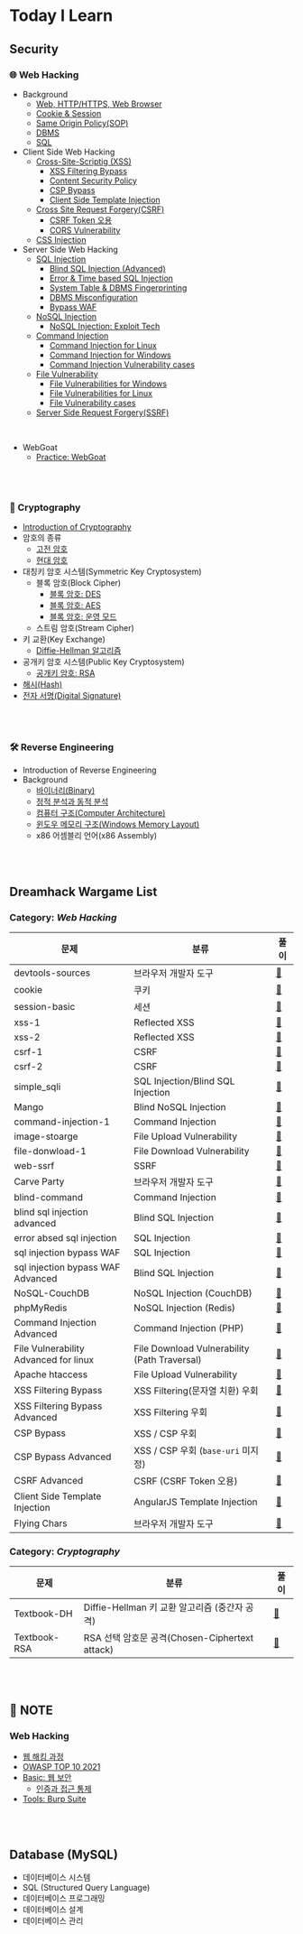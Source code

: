 # Today I Learn

## Security

### 🌐 Web Hacking
* Background
  - [Web, HTTP/HTTPS, Web Browser](https://github.com/augustf86/Today_I_Learn/blob/main/Security/Background/Web.md)
  - [Cookie & Session](https://github.com/augustf86/Today_I_Learn/blob/main/Security/Background/Cookie%20%26%20Session.md)
  - [Same Origin Policy(SOP)](https://github.com/augustf86/Today_I_Learn/blob/main/Security/Background/Same%20Origin%20Policy(SOP).md)
  - [DBMS](https://github.com/augustf86/Today_I_Learn/blob/main/Security/Background/DBMS.md)
  - [SQL](https://github.com/augustf86/Today_I_Learn/blob/main/Security/Background/SQL.md)
* Client Side Web Hacking
  -  [Cross-Site-Scriptig (XSS)](https://github.com/augustf86/Today_I_Learn/blob/main/Security/Web%20Hacking/Cross-Site-Scripting(XSS).md)
      + [XSS Filtering Bypass](https://github.com/augustf86/Today_I_Learn/blob/main/Security/Web%20Hacking/XSS%20Filtering%20Bypass.md)
      + [Content Security Policy](https://github.com/augustf86/Today_I_Learn/blob/main/Security/Web%20Hacking/Content%20Security%20Policy.md)
      + [CSP Bypass](https://github.com/augustf86/Today_I_Learn/blob/main/Security/Web%20Hacking/CSP%20Bypass.md)
      + [Client Side Template Injection](https://github.com/augustf86/Today_I_Learn/blob/main/Security/Web%20Hacking/Client%20Side%20Template%20Injection.md)
  -  [Cross Site Request Forgery(CSRF)](https://github.com/augustf86/Today_I_Learn/blob/main/Security/Web%20Hacking/Cross%20Site%20Request%20Forgery(CSRF).md)
      + [CSRF Token 오용](https://github.com/augustf86/Today_I_Learn/blob/main/Security/Web%20Hacking/CSRF%20Token%20오용.md)
      + [CORS Vulnerability](https://github.com/augustf86/Today_I_Learn/blob/main/Security/Web%20Hacking/CORS%20Vulnerability.md)
  - [CSS Injection](https://github.com/augustf86/Today_I_Learn/blob/main/Security/Web%20Hacking/CSS%20Injection.md)
* Server Side Web Hacking
  - [SQL Injection](https://github.com/augustf86/Today_I_Learn/blob/main/Security/Web%20Hacking/SQL%20Injection.md)
    + [Blind SQL Injection (Advanced)](https://github.com/augustf86/Today_I_Learn/blob/main/Security/Web%20Hacking/Blind%20SQL%20Injection%20(Advanced).md)
    + [Error & Time based SQL Injection](https://github.com/augustf86/Today_I_Learn/blob/main/Security/Web%20Hacking/Error%20&%20Time%20based%20SQL%20Injection.md)
    + [System Table & DBMS Fingerprinting](https://github.com/augustf86/Today_I_Learn/blob/main/Security/Web%20Hacking/System%20Table%20&%20DBMS%20Fingerprinting.md)
    + [DBMS Misconfiguration](https://github.com/augustf86/Today_I_Learn/blob/main/Security/Web%20Hacking/DBMS%20Misconfiguration.md)
    + [Bypass WAF](https://github.com/augustf86/Today_I_Learn/blob/main/Security/Web%20Hacking/Bypass%20WAF.md)
  - [NoSQL Injection](https://github.com/augustf86/Today_I_Learn/blob/main/Security/Web%20Hacking/NoSQL%20Injection.md)
    + [NoSQL Injection: Exploit Tech](https://github.com/augustf86/Today_I_Learn/blob/main/Security/Web%20Hacking/NoSQL%20Injection:%20Exploit%20Tech.md)
  - [Command Injection](https://github.com/augustf86/Today_I_Learn/blob/main/Security/Web%20Hacking/Command%20Injection.md)
    + [Command Injection for Linux](https://github.com/augustf86/Today_I_Learn/blob/main/Security/Web%20Hacking/Command%20Injection%20for%20Linux.md)
    + [Command Injection for Windows](https://github.com/augustf86/Today_I_Learn/blob/main/Security/Web%20Hacking/Command%20Injection%20for%20Windows.md)
    + [Command Injection Vulnerability cases](https://github.com/augustf86/Today_I_Learn/blob/main/Security/Web%20Hacking/Command%20Injection%20Vulnerability%20cases.md)
  - [File Vulnerability](https://github.com/augustf86/Today_I_Learn/blob/main/Security/Web%20Hacking/File%20Vulnerability.md)
    + [File Vulnerabilities for Windows](https://github.com/augustf86/Today_I_Learn/blob/main/Security/Web%20Hacking/File%20Vulnerabilities%20for%20Windows.md)
    + [File Vulnerabilities for Linux](https://github.com/augustf86/Today_I_Learn/blob/main/Security/Web%20Hacking/File%20Vulnerabilities%20for%20Linux.md)
    + [File Vulnerability cases](https://github.com/augustf86/Today_I_Learn/blob/main/Security/Web%20Hacking/File%20Vulnerability%20cases.md)
  - [Server Side Request Forgery(SSRF)](https://github.com/augustf86/Today_I_Learn/blob/main/Security/Web%20Hacking/Server%20Side%20Request%20Forgery(SSRF).md)

<br/>

* WebGoat
  - [Practice: WebGoat](https://github.com/augustf86/Today_I_Learn/blob/main/Security/Note/Practice%3A%20WebGoat.md)

<br/><br/>

### 🔐 Cryptography
* [Introduction of Cryptography](https://github.com/augustf86/Today_I_Learn/blob/main/Security/Cryptography/Introduction%20of%20Cryptography.md)
* 암호의 종류
  - [고전 암호](https://github.com/augustf86/Today_I_Learn/blob/main/Security/Cryptography/고전%20암호.md)
  - [현대 암호](https://github.com/augustf86/Today_I_Learn/blob/main/Security/Cryptography/현대%20암호.md)
* 대칭키 암호 시스템(Symmetric Key Cryptosystem)
  - 블록 암호(Block Cipher)
    + [블록 암호: DES](https://github.com/augustf86/Today_I_Learn/blob/main/Security/Cryptography/블록%20암호:%20DES.md)
    + [블록 암호: AES](https://github.com/augustf86/Today_I_Learn/blob/main/Security/Cryptography/블록%20암호:%20AES.md)
    + [블록 암호: 운영 모드](https://github.com/augustf86/Today_I_Learn/blob/main/Security/Cryptography/블록%20암호%3A%20운영%20모드.md)
  - 스트림 암호(Stream Cipher)
* 키 교환(Key Exchange)
  - [Diffie-Hellman 알고리즘](https://github.com/augustf86/Today_I_Learn/blob/main/Security/Cryptography/키%20교환:%20Diffie-Hellman%20알고리즘.md)
* 공개키 암호 시스템(Public Key Cryptosystem)
  - [공개키 암호: RSA](https://github.com/augustf86/Today_I_Learn/blob/main/Security/Cryptography/공개키%20암호:%20RSA.md)
* [해시(Hash)](https://github.com/augustf86/Today_I_Learn/blob/main/Security/Cryptography/해시(Hash).md)
* [전자 서명(Digital Signature)](https://github.com/augustf86/Today_I_Learn/blob/main/Security/Cryptography/전자%20서명(Digital%20Signature).md)

<br/><br/>

### 🛠️ Reverse Engineering
* Introduction of Reverse Engineering
* Background
  - [바이너리(Binary)](https://github.com/augustf86/Today_I_Learn/blob/main/Security/Background/Binary.md)
  - [정적 분석과 동적 분석](https://github.com/augustf86/Today_I_Learn/blob/main/Security/Background/정적%20분석과%20동적%20분석.md)
  - [컴퓨터 구조(Computer Architecture)](https://github.com/augustf86/Today_I_Learn/blob/main/Security/Background/Computer%20Architecture.md)
  - [윈도우 메모리 구조(Windows Memory Layout)](https://github.com/augustf86/Today_I_Learn/blob/main/Security/Background/Windows%20Memory%20Layout.md)
  - x86 어셈블리 언어(x86 Assembly)

<br/><br/>

## Dreamhack Wargame List
### Category: *Web Hacking*
| 문제 | 분류 | 풀이 |
|----|-----|--|
| devtools-sources | 브라우저 개발자 도구 | [📄](https://github.com/augustf86/Today_I_Learn/blob/main/Security/Wargame/Web/devtools-sources.md) |
| cookie | 쿠키 | [📄](https://github.com/augustf86/Today_I_Learn/blob/main/Security/Wargame/Web/cookie.md) |
| session-basic | 세션 | [📄](https://github.com/augustf86/Today_I_Learn/blob/main/Security/Wargame/Web/session-basic.md) |
| xss-1 | Reflected XSS | [📄](https://github.com/augustf86/Today_I_Learn/blob/main/Security/Wargame/Web/xss-1.md) |
| xss-2 | Reflected XSS | [📄](https://github.com/augustf86/Today_I_Learn/blob/main/Security/Wargame/Web/xss-2.md) |
| csrf-1 | CSRF | [📄](https://github.com/augustf86/Today_I_Learn/blob/main/Security/Wargame/Web/csrf-1.md) |
| csrf-2 | CSRF | [📄](https://github.com/augustf86/Today_I_Learn/blob/main/Security/Wargame/Web/csrf-2.md) |
| simple_sqli | SQL Injection/Blind SQL Injection | [📄](https://github.com/augustf86/Today_I_Learn/blob/main/Security/Wargame/Web/simple_sqli.md) |
| Mango | Blind NoSQL Injection | [📄](https://github.com/augustf86/Today_I_Learn/blob/main/Security/Wargame/Web/Mango.md) |
| command-injection-1 | Command Injection | [📄](https://github.com/augustf86/Today_I_Learn/blob/main/Security/Wargame/Web/command-injection-1.md) |
| image-stoarge | File Upload Vulnerability | [📄](https://github.com/augustf86/Today_I_Learn/blob/main/Security/Wargame/Web/image-storage.md) |
| file-donwload-1 | File Download Vulnerability | [📄](https://github.com/augustf86/Today_I_Learn/blob/main/Security/Wargame/Web/file-download-1.md) |
| web-ssrf | SSRF | [📄](https://github.com/augustf86/Today_I_Learn/blob/main/Security/Wargame/Web/web-ssrf.md) |
| Carve Party | 브라우저 개발자 도구 | [📄](https://github.com/augustf86/Today_I_Learn/blob/main/Security/Wargame/Web/Carve%20Party.md) |
| blind-command | Command Injection | [📄](https://github.com/augustf86/Today_I_Learn/blob/main/Security/Wargame/Web/blind-command.md) |
| blind sql injection advanced | Blind SQL Injection | [📄](https://github.com/augustf86/Today_I_Learn/blob/main/Security/Wargame/Web/blind%20sql%20injection%20advanced.md) |
| error absed sql injection | SQL Injection | [📄](https://github.com/augustf86/Today_I_Learn/blob/main/Security/Wargame/Web/error%20based%20sql%20injection.md) |
| sql injection bypass WAF | SQL Injection | [📄](https://github.com/augustf86/Today_I_Learn/blob/main/Security/Wargame/Web/sql%20injection%20bypass%20WAF.md) |
| sql injection bypass WAF Advanced | Blind SQL Injection | [📄](https://github.com/augustf86/Today_I_Learn/blob/main/Security/Wargame/Web/sql%20injection%20bypass%20WAF%20Advanced.md) |
| NoSQL-CouchDB | NoSQL Injection (CouchDB) | [📄](https://github.com/augustf86/Today_I_Learn/blob/main/Security/Wargame/Web/NoSQL-CouchDB.md) |
| phpMyRedis | NoSQL Injection (Redis) | [📄](https://github.com/augustf86/Today_I_Learn/blob/main/Security/Wargame/Web/phpMyRedis.md) |
| Command Injection Advanced | Command Injection (PHP) | [📄](https://github.com/augustf86/Today_I_Learn/blob/main/Security/Wargame/Web/Command%20Injection%20Advanced.md) |
| File Vulnerability Advanced for linux | File Download Vulnerability (Path Traversal) | [📄](https://github.com/augustf86/Today_I_Learn/blob/main/Security/Wargame/Web/File%20Vulnerability%20Advanced%20for%20linux.md) |
| Apache htaccess | File Upload Vulnerability | [📄](https://github.com/augustf86/Today_I_Learn/blob/main/Security/Wargame/Web/Apache%20htaccess.md) |
| XSS Filtering Bypass | XSS Filtering(문자열 치환) 우회 | [📄](https://github.com/augustf86/Today_I_Learn/blob/main/Security/Wargame/Web/XSS%20Filtering%20Bypass.md) |
| XSS Filtering Bypass Advanced | XSS Filtering 우회 | [📄](https://github.com/augustf86/Today_I_Learn/blob/main/Security/Wargame/Web/XSS%20Filtering%20Bypass%20Advanced.md) |
| CSP Bypass | XSS / CSP 우회 | [📄](https://github.com/augustf86/Today_I_Learn/blob/main/Security/Wargame/Web/CSP%20Bypass.md) |
| CSP Bypass Advanced | XSS / CSP 우회 (```base-uri``` 미지정) | [📄](https://github.com/augustf86/Today_I_Learn/blob/main/Security/Wargame/Web/CSP%20Bypass%20Advanced.md) |
| CSRF Advanced | CSRF (CSRF Token 오용) | [📄](https://github.com/augustf86/Today_I_Learn/blob/main/Security/Wargame/Web/CSRF%20Advanced.md) |
| Client Side Template Injection | AngularJS Template Injection | [📄](https://github.com/augustf86/Today_I_Learn/blob/main/Security/Wargame/Web/Client%20Side%20Template%20Injection.md) |
| Flying Chars | 브라우저 개발자 도구 | [📄](https://github.com/augustf86/Today_I_Learn/blob/main/Security/Wargame/Web/Flying%20Chars.md) |

### Category: *Cryptography*
| 문제 | 분류 | 풀이 |
|---|-----|--|
| Textbook-DH | Diffie-Hellman 키 교환 알고리즘 (중간자 공격) | [📄](https://github.com/augustf86/Today_I_Learn/blob/main/Security/Wargame/Cryptography/Textbook-DH.md) |
| Textbook-RSA | RSA 선택 암호문 공격(Chosen-Ciphertext attack) | [📄](https://github.com/augustf86/Today_I_Learn/blob/main/Security/Wargame/Cryptography/Textbook-RSA.md) |

<br/><br/>

## 📖 NOTE
### Web Hacking
* [웹 해킹 과정](https://github.com/augustf86/Today_I_Learn/blob/main/Security/Note/웹%20해킹%20과정.md)
* [OWASP TOP 10 2021](https://github.com/augustf86/Today_I_Learn/blob/main/Security/Note/OWASP%20TOP%2010%202021.md)
* [Basic: 웹 보안](https://github.com/augustf86/Today_I_Learn/blob/main/Security/Note/Basic%3A%20웹%20보안.md)
  - [인증과 접근 통제](https://github.com/augustf86/Today_I_Learn/blob/main/Security/Note/인증과%20접근%20통제.md)
* [Tools: Burp Suite](https://github.com/augustf86/Today_I_Learn/blob/main/Security/Note/Tools:%20Burp%20Suite.md)

<br/><br/>

## Database (MySQL)
* 데이터베이스 시스템
* SQL (Structured Query Language)
* 데이터베이스 프로그래밍
* 데이터베이스 설계
* 데이터베이스 관리

